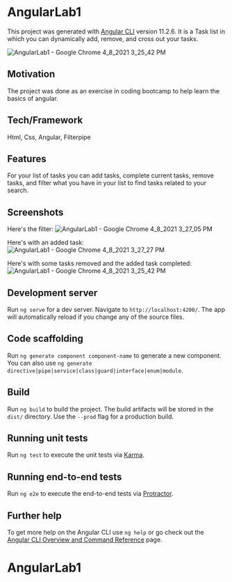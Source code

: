 # AngularLab1

This project was generated with [Angular CLI](https://github.com/angular/angular-cli) version 11.2.6.
It is a Task list in which you can dynamically add, remove, and cross out your tasks.

![AngularLab1 - Google Chrome 4_8_2021 3_25_42 PM](https://user-images.githubusercontent.com/76186882/114085034-d3b3a880-987e-11eb-9be5-1588b421f267.png)

## Motivation

The project was done as an exercise in coding bootcamp to help learn the basics of angular.

## Tech/Framework

Html, Css, Angular, Filterpipe


## Features

For your list of tasks you can add tasks, complete current tasks, remove tasks, and filter what you have in your list to find tasks related to your search.


## Screenshots

Here's the filter:
![AngularLab1 - Google Chrome 4_8_2021 3_27_05 PM](https://user-images.githubusercontent.com/76186882/114085545-8257e900-987f-11eb-9cc6-097fdd4b6a27.png)

Here's with an added task:
![AngularLab1 - Google Chrome 4_8_2021 3_27_27 PM](https://user-images.githubusercontent.com/76186882/114085527-7cfa9e80-987f-11eb-9ee1-cade431c121f.png)

Here's with some tasks removed and the added task completed:
![AngularLab1 - Google Chrome 4_8_2021 3_25_42 PM](https://user-images.githubusercontent.com/76186882/114085565-897ef700-987f-11eb-9ea6-51c8e23f903b.png)


## Development server

Run `ng serve` for a dev server. Navigate to `http://localhost:4200/`. The app will automatically reload if you change any of the source files.

## Code scaffolding

Run `ng generate component component-name` to generate a new component. You can also use `ng generate directive|pipe|service|class|guard|interface|enum|module`.

## Build

Run `ng build` to build the project. The build artifacts will be stored in the `dist/` directory. Use the `--prod` flag for a production build.

## Running unit tests

Run `ng test` to execute the unit tests via [Karma](https://karma-runner.github.io).

## Running end-to-end tests

Run `ng e2e` to execute the end-to-end tests via [Protractor](http://www.protractortest.org/).

## Further help

To get more help on the Angular CLI use `ng help` or go check out the [Angular CLI Overview and Command Reference](https://angular.io/cli) page.
# AngularLab1
